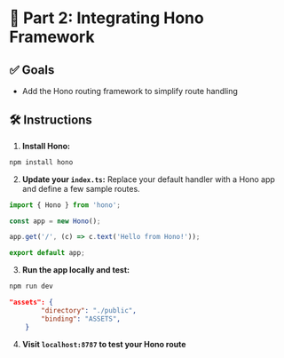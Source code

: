 # 🔗 Part 2: Integrating Hono Framework

## ✅ Goals
- Add the Hono routing framework to simplify route handling

## 🛠️ Instructions

1. **Install Hono:**
```bash
npm install hono
```

2. **Update your `index.ts`:**
Replace your default handler with a Hono app and define a few sample routes.

```ts
import { Hono } from 'hono';

const app = new Hono();

app.get('/', (c) => c.text('Hello from Hono!'));

export default app;
```

3. **Run the app locally and test:**
```bash
npm run dev
```

<!-- TODO: Add docs to serve public directory with assets -->

```json
"assets": {
		"directory": "./public",
		"binding": "ASSETS",
	}
```

4. **Visit `localhost:8787` to test your Hono route**
